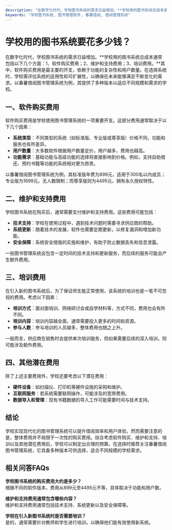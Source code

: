 ```yaml
---
description: "在数字化时代，学校图书系统的需求日益增加。**学校用的图书系统总成本通常包括以下几个方面：1、软件购买费用；2、维护和支持费用；3、培训费用。**其中，软件购买费用是最主要的开支，依赖于功能的复杂性和用户数量。在选择系统时，学校需评估系统的适用性和可扩展性，以确保在未来能够满足不断变化的需求。以番薯借阅图书管理系统为例，其提供了多种版本以适应不同规模和需求的学校。"
keywords: "学校图书系统, 图书管理软件, 番薯借阅, 借阅管理系统"
---
```

# 学校用的图书系统要花多少钱？

在数字化时代，学校图书系统的需求日益增加。**学校用的图书系统总成本通常包括以下几个方面：1、软件购买费用；2、维护和支持费用；3、培训费用。**其中，软件购买费用是最主要的开支，依赖于功能的复杂性和用户数量。在选择系统时，学校需评估系统的适用性和可扩展性，以确保在未来能够满足不断变化的需求。以番薯借阅图书管理系统为例，其提供了多种版本以适应不同规模和需求的学校。

## **一、软件购买费用**

软件购买费用是学校使用图书管理系统的一项重要开支。这部分费用通常取决于以下几个因素：

- **系统类型**：不同类型的系统（如标准版、专业版或尊享版）价格不同，功能和服务也有所差异。
- **用户数量**：大多数软件根据用户数量定价，用户越多，费用也越高。
- **功能需求**：基础功能与高级功能的选择将直接影响到价格。例如，支持自助借还、预约书籍等功能的系统相对更为昂贵。

以番薯借阅图书管理系统为例，其标准版年费为899元，适用于300名以内成员；专业版为1699元，无人数限制；而尊享版则为4495元，拥有永久授权特性。

## **二、维护和支持费用**

学校图书系统在购买后，通常需要支付维护和支持费用。这些费用可能包括：

- **技术支持**：学校在使用过程中，遇到技术问题时需要寻求供应商的帮助。
- **系统更新**：随着技术的发展，软件也需要定期更新，以修复漏洞和增加新功能。
- **安全保障**：系统安全措施的实施和维护，有助于防止数据丢失和信息泄露。

一些图书管理系统会包含一定时间的技术支持和更新服务，而后续的服务可能会产生额外费用。

## **三、培训费用**

在引入新的图书系统后，为了保证师生能正常使用，该系统的培训也是一笔不可忽视的费用。考虑以下因素：

- **培训方式**：面对面培训、网络研讨会或自学材料等，方式不同，费用也会有所不同。
- **培训内容**：培训内容越全面，通常需要投入更多的时间和资源。
- **参与人数**：参与培训的人员越多，整体费用也随之上升。

一般而言，供应商在销售时会提供单次培训服务，但如果需要后续的深入培训，则可能涉及额外费用。

## **四、其他潜在费用**

除了上述主要费用外，学校还要考虑以下潜在费用：

- **硬件设备**：如扫描仪、打印机等硬件设施的采购和维护。
- **互联网服务**：若系统需要联网操作，可能涉及的宽带费用。
- **数据导入和管理**：现有书籍数据的导入工作可能需要时间与技术支持。

## **结论**

学校实现现代化的图书管理系统可以提升借阅效率和用户体验，然而需要注意的是，整体费用并不局限于一次性的购买费用。综合考虑软件购买、维护和支持、培训以及其他潜在费用后，学校可以制定出合理的预算。在选择时推荐关注番薯借阅图书管理系统，它具备多种版本可供选择，适合不同规模的学校需求。

## 相关问答FAQs

**学校图书系统的购买费用大约是多少？**  
根据不同的软件版本，费用从899元至4495元不等，具体取决于功能和用户数。

**维护和支持费用通常包含哪些内容？**  
维护和支持费用通常包括技术支持、系统更新以及安全保障等。

**学校在引入新图书系统时是否需要培训？**  
是的，通常需要针对教师和学生进行培训，以确保他们能有效使用新系统。
